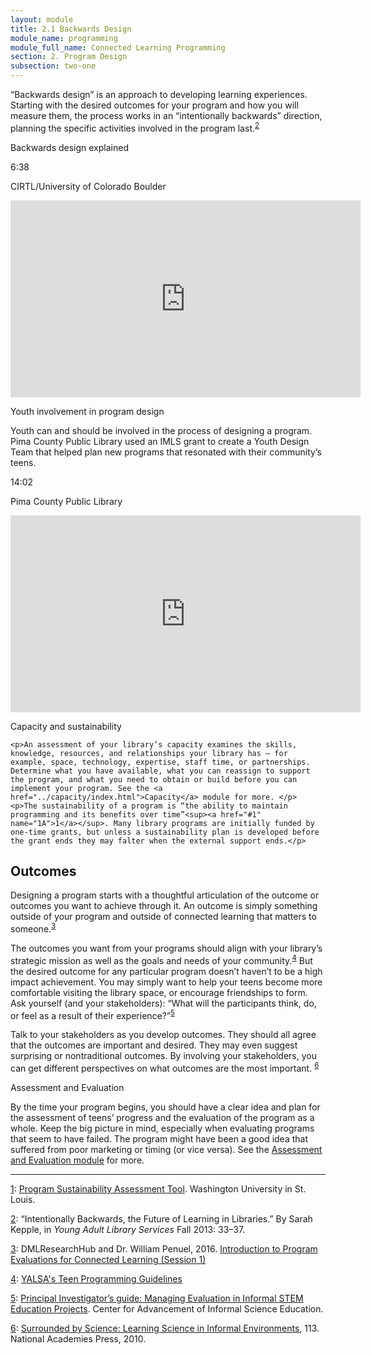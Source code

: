 ```yaml
---
layout: module
title: 2.1 Backwards Design
module_name: programming
module_full_name: Connected Learning Programming
section: 2. Program Design
subsection: two-one
---
```


“Backwards design” is an approach to developing learning experiences. Starting with the desired outcomes for your program and how you will measure them, the process works in an “intentionally backwards” direction, planning the specific activities involved in the program last.<sup><a href="#2" name="2A">2</a></sup> 
 
<div class="explanatory">
	<p class="box-title">Backwards design explained</p>
<p class="videotime">6:38</p> <p class="source">CIRTL/University of Colorado Boulder</p>

<div class="video">
<iframe width="560" height="315" src="https://www.youtube.com/embed/UUSojE3Gcto" frameborder="0" allow="autoplay; encrypted-media" allowfullscreen></iframe>
</div>

</div>

<div class="case_study_box">
	<p class="box-title">Youth involvement in program design</p>
	<p>Youth can and should be involved in the process of designing a program. Pima County Public Library used an IMLS grant to create a Youth Design Team that helped plan new programs that resonated with their community’s teens.</p>
<p class="videotime">14:02</p><p class="source">Pima County Public Library</p>
<div class="video">
<iframe width="560" height="315" src="https://www.youtube.com/embed/HrJ79-tdKGQ" frameborder="0" allow="autoplay; encrypted-media" allowfullscreen></iframe>
</div>


</div>

<div class="tips">
	<p>Capacity and sustainability</p>

	<p>An assessment of your library’s capacity examines the skills, knowledge, resources, and relationships your library has — for example, space, technology, expertise, staff time, or partnerships.  Determine what you have available, what you can reassign to support the program, and what you need to obtain or build before you can implement your program. See the <a href="../capacity/index.html">Capacity</a> module for more. </p>
	<p>The sustainability of a program is “the ability to maintain programming and its benefits over time”<sup><a href="#1" name="1A">1</a></sup>. Many library programs are initially funded by one-time grants, but unless a sustainability plan is developed before the grant ends they may falter when the external support ends.</p>
</div>


## Outcomes

Designing a program starts with a thoughtful articulation of the outcome or outcomes you want to achieve through it. An outcome is simply something outside of your program and outside of connected learning that matters to someone.<sup><a href="#3" name="3A">3</a></sup> 


The outcomes you want from your programs should align with your library’s strategic mission as well as the goals and needs of your community.<sup><a href="#4" name="4A">4</a></sup> But the desired outcome for any particular program doesn’t haven’t to be a high impact achievement. You may simply want to help your teens become more comfortable visiting the library space, or encourage friendships to form. Ask yourself (and your stakeholders): “What will the participants think, do, or feel as a result of their experience?”<sup><a href="#5" name="5A">5</a></sup>

Talk to your stakeholders as you develop outcomes. They should all agree that the outcomes are important and desired. They may even suggest surprising or nontraditional outcomes. By involving your stakeholders, you can get different perspectives on what outcomes are the most important. <sup><a href="#6" name="6A">6</a></sup>


<div class="tips">
	<p class="box-title">Assessment and Evaluation</p>
<p>By the time your program begins, you should have a clear idea and plan for the assessment of teens’ progress and the evaluation of the program as a whole. Keep the big picture in mind, especially when evaluating programs that seem to have failed. The program might have been a good idea that suffered from poor marketing or timing (or vice versa). See the <a href="../assessment/index.html">Assessment and Evaluation module</a> for more.</p>
</div>


-----

<a href="#1A" name="1">1</a>: [Program Sustainability Assessment Tool](https://www.sustaintool.org/). Washington University in St. Louis.

<a href="#2A" name="2">2</a>: “Intentionally Backwards, the Future of Learning in Libraries.” By Sarah Kepple, in _Young Adult Library Services_ Fall 2013: 33–37.

<a href="#3A" name="3">3</a>: DMLResearchHub and Dr. William Penuel, 2016. [Introduction to Program Evaluations for Connected Learning (Session 1)](https://youtu.be/WXbkeFIEN8Y)

<a href="#4A" name="4">4</a>: [YALSA's Teen Programming Guidelines](http://www.ala.org/yalsa/teen-programming-guidelines)

<a href="#5A" name="5">5</a>: [Principal Investigator’s guide: Managing Evaluation in Informal STEM Education Projects](http://www.informalscience.org/evaluation/pi-guide). Center for Advancement of Informal Science Education. 

<a href="#6A" name="6">6</a>: [Surrounded by Science: Learning Science in Informal Environments](https://doi.org/10.17226/12614), 113. National Academies Press, 2010. 